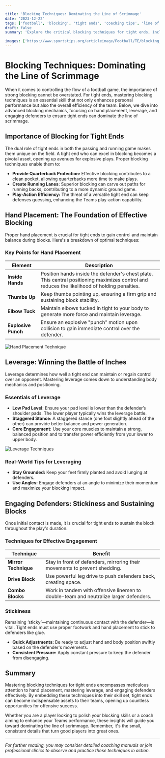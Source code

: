 ```yaml
---

title: 'Blocking Techniques: Dominating the Line of Scrimmage'
date: '2023-12-22'
tags: ['football', 'blocking', 'tight ends', 'coaching tips', 'line of scrimmage', 'leverage', 'hand placement', 'defense', 'player development']
draft: false
summary: 'Explore the critical blocking techniques for tight ends, including essential hand placement, leverage tactics, and ways to engage defenders effectively.'

images: ['https://www.sportstips.org/articleimage/Football/TE/blocking_techniques_dominating_the_line_of_scrimmage.webp', 'https://www.sportstips.org/articleimage/Football/TE/blocking_techniques_dominating_the_line_of_scrimmage_2_20240714_160945.webp', 'https://www.sportstips.org/articleimage/Football/TE/blocking_techniques_dominating_the_line_of_scrimmage_1_20240714_160934.webp']
---
```


# Blocking Techniques: Dominating the Line of Scrimmage

When it comes to controlling the flow of a football game, the importance of strong blocking cannot be overstated. For tight ends, mastering blocking techniques is an essential skill that not only enhances personal performance but also the overall efficiency of the team. Below, we dive into advanced blocking mechanics, focusing on hand placement, leverage, and engaging defenders to ensure tight ends can dominate the line of scrimmage.

## Importance of Blocking for Tight Ends

The dual role of tight ends in both the passing and running game makes them unique on the field. A tight end who can excel in blocking becomes a pivotal asset, opening up avenues for explosive plays. Proper blocking techniques enable them to:

- **Provide Quarterback Protection:** Effective blocking contributes to a clean pocket, allowing quarterbacks more time to make plays.
- **Create Running Lanes:** Superior blocking can carve out paths for running backs, contributing to a more dynamic ground game.
- **Play-Action Efficiency:** The threat of a versatile tight end can keep defenses guessing, enhancing the Teams play-action capability.

## Hand Placement: The Foundation of Effective Blocking

Proper hand placement is crucial for tight ends to gain control and maintain balance during blocks. Here's a breakdown of optimal techniques:

### Key Points for Hand Placement

| Element            | Description |
|--------------------|-------------|
| **Inside Hands**   | Position hands inside the defender's chest plate. This central positioning maximizes control and reduces the likelihood of holding penalties. |
| **Thumbs Up**      | Keep thumbs pointing up, ensuring a firm grip and sustaining block stability. |
| **Elbow Tuck**     | Maintain elbows tucked in tight to your body to generate more force and maintain leverage. |
| **Explosive Punch**| Ensure an explosive "punch" motion upon collision to gain immediate control over the defender. |

![Hand Placement Technique](https://www.sportstips.org/articleimage/Football/TE/blocking_techniques_dominating_the_line_of_scrimmage_1_20240714_160934.webp)

## Leverage: Winning the Battle of Inches

Leverage determines how well a tight end can maintain or regain control over an opponent. Mastering leverage comes down to understanding body mechanics and positioning.

### Essentials of Leverage

- **Low Pad Level:** Ensure your pad level is lower than the defender’s shoulder pads. The lower player typically wins the leverage battle.
- **Staggered Stance:** A staggered stance (one foot slightly ahead of the other) can provide better balance and power generation.
- **Core Engagement:** Use your core muscles to maintain a strong, balanced position and to transfer power efficiently from your lower to upper body.

![Leverage Techniques](https://www.sportstips.org/articleimage/Football/TE/blocking_techniques_dominating_the_line_of_scrimmage_2_20240714_160945.webp)

### Real-World Tips for Leveraging

- **Stay Grounded:** Keep your feet firmly planted and avoid lunging at defenders.
- **Use Angles:** Engage defenders at an angle to minimize their momentum and maximize your blocking impact.

## Engaging Defenders: Stickiness and Sustaining Blocks

Once initial contact is made, it is crucial for tight ends to sustain the block throughout the play's duration.

### Techniques for Effective Engagement

| Technique          | Benefit                                        |
|--------------------|------------------------------------------------|
| **Mirror Technique**| Stay in front of defenders, mirroring their movements to prevent shedding. |
| **Drive Block**    | Use powerful leg drive to push defenders back, creating space. |
| **Combo Blocks**   | Work in tandem with offensive linemen to double-team and neutralize larger defenders. |

### Stickiness

Remaining ‘sticky’—maintaining continuous contact with the defender—is vital. Tight ends must use proper footwork and hand placement to stick to defenders like glue.

- **Quick Adjustments:** Be ready to adjust hand and body position swiftly based on the defender's movements.
- **Consistent Pressure:** Apply constant pressure to keep the defender from disengaging.

## Summary

Mastering blocking techniques for tight ends encompasses meticulous attention to hand placement, mastering leverage, and engaging defenders effectively. By embedding these techniques into their skill set, tight ends can become indispensable assets to their teams, opening up countless opportunities for offensive success.

Whether you are a player looking to polish your blocking skills or a coach aiming to enhance your Teams performance, these insights will guide you toward dominating the line of scrimmage. Remember, it's the small, consistent details that turn good players into great ones.

---

*For further reading, you may consider detailed coaching manuals or join professional clinics to observe and practice these techniques in action.*
```